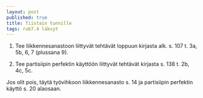 ```yaml
---
layout: post
published: true
title: Tiistain tunnille
tags: rub7.4 läksyt
---
```

1. Tee liikkennesanastoon liittyvät tehtävät loppuun kirjasta alk. s. 107 t. 3a, 5b, 6, 7 (plussana 9).

2. Tee partisiipin perfektin käyttöön liittyvät tehtävät kirjasta s. 138 t. 2b, 4c, 5c.

Jos olit pois, täytä työvihkoon liikkennesanasto s. 14 ja partisiipin perfektin käyttö s. 20 alaosaan.
